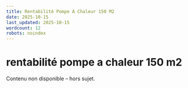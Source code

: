 ```yaml
---
title: Rentabilité Pompe A Chaleur 150 M2
date: 2025-10-15
last_updated: 2025-10-15
wordcount: 12
robots: noindex
---
```


# rentabilité pompe a chaleur 150 m2

Contenu non disponible – hors sujet.